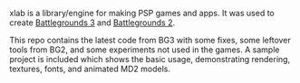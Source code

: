 xlab is a library/engine for making PSP games and apps.
It was used to create [Battlegrounds 3](https://github.com/xfacter/battlegrounds3) and [Battlegrounds 2](https://github.com/xfacter/battlegrounds2).

This repo contains the latest code from BG3 with some fixes,
some leftover tools from BG2,
and some experiments not used in the games.
A sample project is included which shows the basic usage,
demonstrating rendering, textures, fonts, and animated MD2 models.
